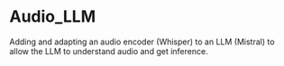 # Audio_LLM
Adding and adapting an audio encoder (Whisper) to an LLM (Mistral) to allow the LLM to understand audio and get inference. 
